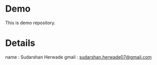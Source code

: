 # Demo
This is demo repository.
# Details
name : Sudarshan Herwade
gmail : sudarshan.herwade07@gmail.com